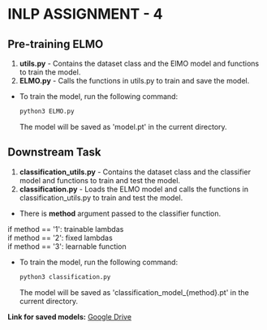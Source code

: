 # INLP ASSIGNMENT - 4

## Pre-training ELMO

1. **utils.py** - Contains the dataset class and the ElMO model and functions to train the model.
2. **ELMO.py** - Calls the functions in utils.py to train and save the model.

- To train the model, run the following command:
    ``` bash
    python3 ELMO.py
    ```
    The model will be saved as 'model.pt' in the current directory.

## Downstream Task

1. **classification_utils.py** - Contains the dataset class and the classifier model and functions to train and test the model.
2. **classification.py** - Loads the ELMO model and calls the functions in classification_utils.py to train and test the model.

- There is **method** argument passed to the classifier function. 

if method == '1': trainable lambdas   
if method == '2': fixed lambdas   
if method == '3': learnable function

- To train the model, run the following command:
    ``` bash
    python3 classification.py
    ```
    The model will be saved as 'classification_model_{method}.pt' in the current directory.

**Link for saved models:** [Google Drive](https://drive.google.com/drive/folders/1pPWVFrfkkxT4nLYgj5dueSqfdnXRZ_I4?usp=sharing)